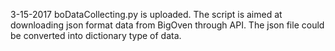 3-15-2017
boDataCollecting.py is uploaded. The script is aimed at downloading json format data from BigOven through API. The json file could be converted into dictionary type of data. 
